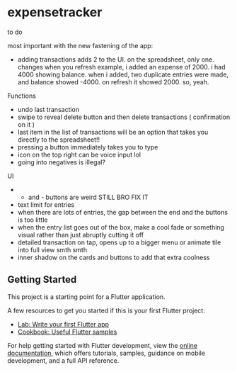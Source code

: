 # expensetracker

<!-- Remember to add "<uses-permission android:name="android.permission.INTERNET" />" this line of code to ./android/app/src/main/AndroidManifest.xml!!!! -->

to do

most important with the new fastening of the app:
- adding transactions adds 2 to the UI. on the spreadsheet, only one. changes when you refresh
example, i added an expense of 2000. i had 4000 showing balance. when i added, two duplicate entries were made, and balance showed -4000. on refresh it showed 2000. so, yeah.

Functions
- undo last transaction
- swipe to reveal delete button and then delete transactions ( confirmation on it )
- last item in the list of transactions will be an option that takes you directly to the spreadsheet!!
- pressing a button immediately takes you to type
- icon on the top right can be voice input lol
- going into negatives is illegal?

UI
- + and - buttons are weird STILL BRO FIX IT
- text limit for entries
- when there are lots of entries, the gap between the end and the buttons is too little
- when the entry list goes out of the box, make a cool fade or something visual rather than just abruptly cutting it off
- detailed transaction on tap, opens up to a bigger menu or animate tile into full view smth smth
- inner shadow on the cards and buttons to add that extra coolness

## Getting Started

This project is a starting point for a Flutter application.

A few resources to get you started if this is your first Flutter project:

- [Lab: Write your first Flutter app](https://docs.flutter.dev/get-started/codelab)
- [Cookbook: Useful Flutter samples](https://docs.flutter.dev/cookbook)

For help getting started with Flutter development, view the
[online documentation](https://docs.flutter.dev/), which offers tutorials,
samples, guidance on mobile development, and a full API reference.

